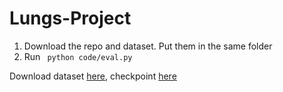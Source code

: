 # Lungs-Project

1. Download the repo and dataset. Put them in the same folder
2. Run `` python code/eval.py``

Download dataset [here](), checkpoint [here]()
